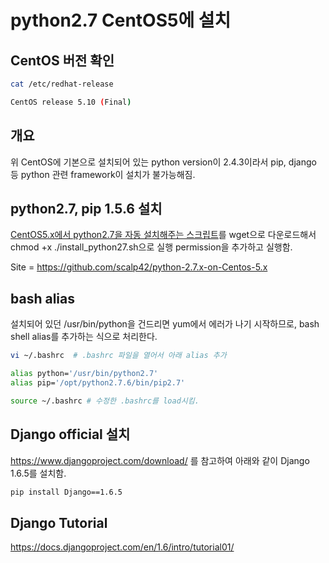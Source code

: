 python2.7 CentOS5에 설치
======================

CentOS 버전 확인
----------------

```bash
cat /etc/redhat-release

CentOS release 5.10 (Final)
```

개요
----

위 CentOS에 기본으로 설치되어 있는 python version이 2.4.3이라서 pip,
django 등 python 관련 framework이 설치가 불가능해짐.

python2.7, pip 1.5.6 설치
-------------------------

[CentOS5.x에서 python2.7을 자동 설치해주는
스크립트](https://raw.githubusercontent.com/scalp42/python-2.7.x-on-Centos-5.x/master/install_python27.sh)를
wget으로 다운로드해서 chmod +x ./install\_python27.sh으로 실행
permission을 추가하고 실행함.

Site = <https://github.com/scalp42/python-2.7.x-on-Centos-5.x>

bash alias
----------

설치되어 있던 /usr/bin/python을 건드리면 yum에서 에러가 나기 시작하므로,
bash shell alias를 추가하는 식으로 처리한다.

```bash
vi ~/.bashrc  # .bashrc 파일을 열어서 아래 alias 추가

alias python='/usr/bin/python2.7'
alias pip='/opt/python2.7.6/bin/pip2.7'

source ~/.bashrc # 수정한 .bashrc를 load시킴.
```

Django official 설치
--------------------

<https://www.djangoproject.com/download/> 를 참고하여 아래와 같이 Django
1.6.5를 설치함.

```bash
pip install Django==1.6.5
```

Django Tutorial
---------------

<https://docs.djangoproject.com/en/1.6/intro/tutorial01/>
